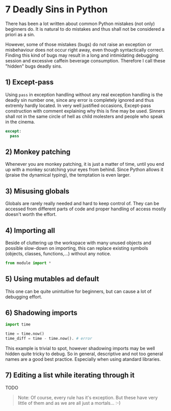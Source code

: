 # 7 Deadly Sins in Python

There has been a lot written about common Python mistakes (not only) beginners do. It is natural to do mistakes and thus shall not be considered a priori as a sin.

However, some of those mistakes (bugs) do not raise an exception or misbehaviour does not occur right away, even though syntactically correct. Finding this kind of bugs may result in a long and intimidating debugging session and excessive caffein beverage consumption. Therefore I call these "hidden" bugs deadly sins.

## 1) Except-pass

Using `pass` in exception handling without any real exception handling is the deadly sin number one, since any error is completely ignored and thus extremly hardly located. In very well justified occasions, Except-pass construction with comment explaining why this is fine may be used. Sinners shall rot in the same circle of hell as child molesters and people who speak in the cinema.
  ```python
  except:
    pass
  ```

## 2) Monkey patching

Whenever you are monkey patching, it is just a matter of time, until you end up with a monkey scratching your eyes from behind. Since Python allows it (praise the dynamical typing), the temptation is even larger.

## 3) Misusing globals

Globals are rarely really needed and hard to keep control of. They can be accessed from different parts of code and proper handling of access mostly doesn't worth the effort.

## 4) Importing all

Beside of cluttering up the workspace with many unused objects and possible slow-down on importing, this can replace existing symbols (objects, classes, functions,...)  without any notice.

```python
from module import *
```

## 5) Using mutables ad default

This one can be quite unintuitive for beginners, but can cause a lot of debugging effort.

## 6) Shadowing imports

```python
import time

time = time.now()
time_diff = time - time.now(). # error
```

This example is trivial to spot, however shadowing imports may be well hidden quite tricky to debug. So in general, descriptive and not too general names are a good best practice. Especially when using atandard libraries.

## 7) Editing a list while iterating through it

TODO

> Note: Of course, every rule has it's exception. But these have very little of them and as we are all just a mortals... :-)
